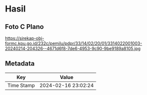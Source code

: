 # Hasil

## Foto C Plano

https://sirekap-obj-formc.kpu.go.id/232c/pemilu/pdpr/33/14/02/20/01/3314022001003-20240214-204326--4671d6f8-7de6-4953-9c90-9be9189a8105.jpg


## Metadata

| Key        | Value               |
| ---------- | ------------------- |
| Time Stamp | 2024-02-16 23:02:24 |



